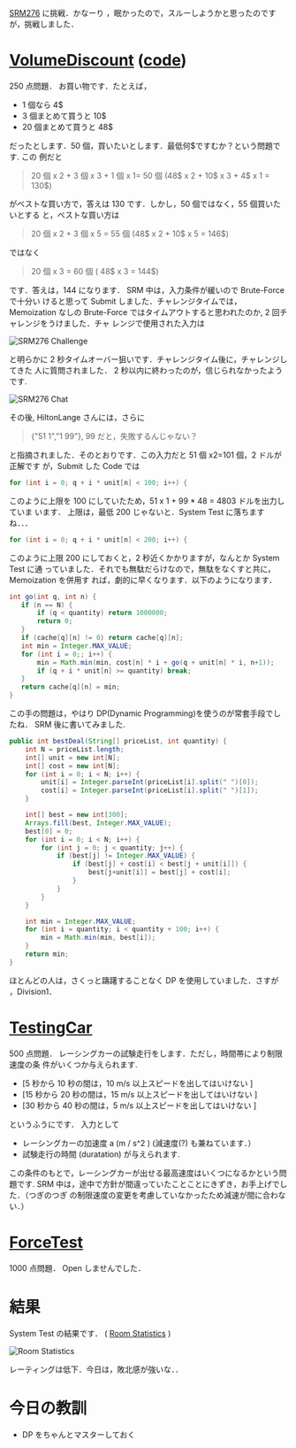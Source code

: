 <!--
date: 2005-12-09
slug: srm276
title: SRM276 - お買い物は楽しくDPで
-->

[SRM276](http://www.topcoder.com/stat?c=round_overview&rd=8073) に挑戦．かなーり
，眠かったので，スルーしようかと思ったのですが，挑戦しました．

# [VolumeDiscount](http://www.topcoder.com/stat?c=problem_statement&pm=5945&rd=8073) ([code](http://www.topcoder.com/stat?c=problem_solution&rm=246939&rd=8073&pm=5945&cr=15632820))

250 点問題． お買い物です．たとえば，

- 1 個なら 4\$
- 3 個まとめて買うと 10\$
- 20 個まとめて買うと 48\$

だったとします．50 個，買いたいとします．最低何\$ですむか？という問題です. この
例だと

> 20 個 x 2 + 3 個 x 3 + 1 個 x 1= 50 個 (48\$ x 2 + 10\$ x 3 + 4\$ x 1 = 130\$)

がベストな買い方で，答えは 130 です．しかし，50 個ではなく，55 個買いたいとする
と，ベストな買い方は

> 20 個 x 2 + 3 個 x 5 = 55 個 (48\$ x 2 + 10\$ x 5 = 146\$)

ではなく

> 20 個 x 3 = 60 個 ( 48\$ x 3 = 144\$)

です．答えは，144 になります． SRM 中は，入力条件が緩いので Brute-Force で十分い
けると思って Submit しました．チャレンジタイムでは，Memoization なしの
Brute-Force ではタイムアウトすると思われたのか, 2 回チャレンジをうけました．チャ
レンジで使用された入力は

![SRM276 Challenge](http://static.flickr.com/39/74265649_2eb414d63b_o.png)

と明らかに 2 秒タイムオーバー狙いです．チャレンジタイム後に，チャレンジしてきた
人に質問されました． 2 秒以内に終わったのが，信じられなかったようです.

![SRM276 Chat](http://static.flickr.com/36/74263840_738db61dae_o.png)

その後, HiltonLange さんには，さらに

> {"51 1","1 99"}, 99 だと，失敗するんじゃない？

と指摘されました．そのとおりです．この入力だと 51 個 x2=101 個，2 ドルが正解です
が，Submit した Code では

```java
for (int i = 0; q + i * unit[n] < 100; i++) {
```

このように上限を 100 にしていたため，51 x 1 + 99 \* 48 = 4803 ドルを出力していま
います． 上限は，最低 200 じゃないと．System Test に落ちますね．．．

```java
for (int i = 0; q + i * unit[n] < 200; i++) {
```

このように上限 200 にしておくと，2 秒近くかかりますが，なんとか System Test に通
っていました．それでも無駄だらけなので，無駄をなくすと共に，Memoization を併用す
れば，劇的に早くなります．以下のようになります．

```java
int go(int q, int n) {
   if (n == N) {
       if (q < quantity) return 1000000;
       return 0;
   }
   if (cache[q][n] != 0) return cache[q][n];
   int min = Integer.MAX_VALUE;
   for (int i = 0;; i++) {
       min = Math.min(min, cost[n] * i + go(q + unit[n] * i, n+1));
       if (q + i * unit[n] >= quantity) break;
   }
   return cache[q][n] = min;
}
```

この手の問題は，やはり DP(Dynamic Programming)を使うのが常套手段でしたね． SRM
後に書いてみました.

```java
public int bestDeal(String[] priceList, int quantity) {
    int N = priceList.length;
    int[] unit = new int[N];
    int[] cost = new int[N];
    for (int i = 0; i < N; i++) {
        unit[i] = Integer.parseInt(priceList[i].split(" ")[0]);
        cost[i] = Integer.parseInt(priceList[i].split(" ")[1]);
    }

    int[] best = new int[300];
    Arrays.fill(best, Integer.MAX_VALUE);
    best[0] = 0;
    for (int i = 0; i < N; i++) {
        for (int j = 0; j < quantity; j++) {
            if (best[j] != Integer.MAX_VALUE) {
                if (best[j] + cost[i] < best[j + unit[i]]) {
                    best[j+unit[i]] = best[j] + cost[i];
                }
            }
        }
    }

    int min = Integer.MAX_VALUE;
    for (int i = quantity; i < quantity + 100; i++) {
        min = Math.min(min, best[i]);
    }
    return min;
}
```

ほとんどの人は，さくっと躊躇することなく DP を使用していました．さすが
，Division1．

# [TestingCar](http://www.topcoder.com/stat?c=problem_statement&pm=4634&rd=8073)

500 点問題． レーシングカーの試験走行をします．ただし，時間帯により制限速度の条
件がいくつか与えられます.

- \[5 秒から 10 秒の間は，10 m/s 以上スピードを出してはいけない \]
- \[15 秒から 20 秒の間は，15 m/s 以上スピードを出してはいけない \]
- \[30 秒から 40 秒の間は，5 m/s 以上スピードを出してはいけない \]

というふうにです． 入力として

- レーシングカーの加速度 a (m / s\^2 ) (減速度(?) も兼ねています．）
- 試験走行の時間 (duratation) が与えられます.

この条件のもとで，レーシングカーが出せる最高速度はいくつになるかという問題です.
SRM 中は，途中で方針が間違っていたことことにきずき，お手上げでした．（つぎのつぎ
の制限速度の変更を考慮していなかったため減速が間に合わない．）

# [ForceTest](http://www.topcoder.com/stat?c=problem_statement&pm=5934&rd=8073)

1000 点問題． Open しませんでした．

# 結果

System Test の結果です． (
[Room Statistics](http://www.topcoder.com/stat?c=coder_room_stats&cr=15632820&rd=8073&rm=246939)
)

![Room Statistics](http://static.flickr.com/9/74683887_7179f797b8_o.png)

レーティングは低下．今日は，敗北感が強いな．．

# 今日の教訓

- DP をちゃんとマスターしておく
